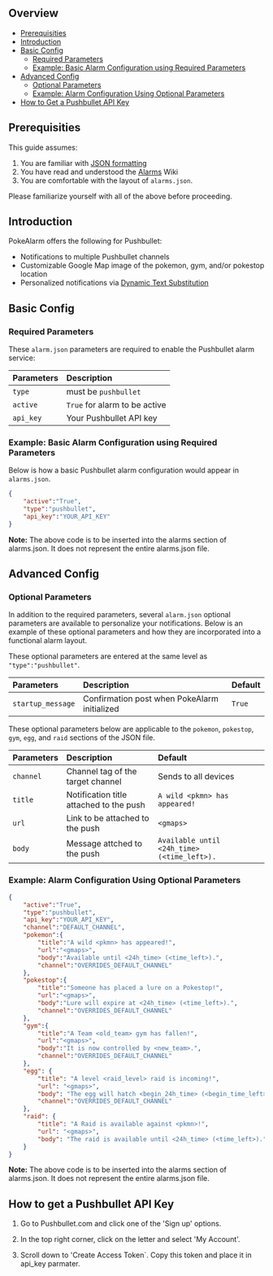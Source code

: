 ## Overview
* [Prerequisities](#prerequisities)
* [Introduction](#introduction)
* [Basic Config](#basic-config)
  * [Required Parameters](#required-parameters)
  * [Example: Basic Alarm Configuration using Required Parameters](#example-basic-alarm-configuration-using-required-parameters)
* [Advanced Config](#advanced-config)
  * [Optional Parameters](#optional-parameters)
  * [Example: Alarm Configuration Using Optional Parameters](#example-alarm-configuration-using-optional-parameters)
* [How to Get a Pushbullet API Key](#how-to-get-a-pushbullet-api-key)


## Prerequisities
This guide assumes: 

1. You are familiar with [JSON formatting](http://www.w3schools.com/json/default.asp)
2. You have read and understood the [Alarms](https://github.com/kvangent/PokeAlarm/wiki/Alarms) Wiki
3. You are comfortable with the layout of `alarms.json`.

Please familiarize yourself with all of the above before proceeding.

## Introduction

PokeAlarm offers the following for Pushbullet:

* Notifications to multiple Pushbullet channels
* Customizable Google Map image of the pokemon, gym, and/or pokestop location
* Personalized notifications via [Dynamic Text Substitution](Dynamic-Text-Substitution)

## Basic Config

### Required Parameters
These `alarm.json` parameters are required to enable the Pushbullet alarm service:

| Parameters     | Description                            |
|:-------------- |:---------------------------------------|
|`type`          | must be `pushbullet`                   |
|`active`        |`True` for alarm to be active           |
|`api_key`       | Your Pushbullet API key                |

### Example: Basic Alarm Configuration using Required Parameters
Below is how a basic Pushbullet alarm configuration would appear in `alarms.json`.
```json
{
	"active":"True",
	"type":"pushbullet",
	"api_key":"YOUR_API_KEY"
}
```
**Note:** The above code is to be inserted into the alarms section of alarms.json. It does not represent the entire alarms.json file.

## Advanced Config

### Optional Parameters
In addition to the required parameters, several `alarm.json` optional parameters are available to personalize your notifications.  Below is an example of these optional parameters and how they are incorporated into a functional alarm layout.


These optional parameters are entered at the same level as `"type":"pushbullet"`.

| Parameters         | Description                                                | Default                      |
|:-------------------|:-----------------------------------------------------------|:-----------------------------|
| `startup_message`  | Confirmation post when PokeAlarm initialized               | `True`                       |

These optional parameters below are applicable to the `pokemon`, `pokestop`, `gym`, `egg`, and `raid` sections of the JSON file.

| Parameters     | Description                                       | Default                                       |
|:-------------- |:--------------------------------------------------|:----------------------------------------------|
|`channel`       | Channel tag of the target channel                 | Sends to all devices                          |
|`title`         | Notification title  attached to the push          | `A wild <pkmn> has appeared!`                 |
|`url`           | Link to be attached to the push                   | `<gmaps>`                                     |
|`body`          | Message attched to the push                       | `Available until <24h_time> (<time_left>).`   |                                  

### Example: Alarm Configuration Using Optional Parameters
```json
{
    "active":"True",
    "type":"pushbullet",
    "api_key":"YOUR_API_KEY",
    "channel":"DEFAULT_CHANNEL",
    "pokemon":{
        "title":"A wild <pkmn> has appeared!",
        "url":"<gmaps>",
        "body":"Available until <24h_time> (<time_left>).",
        "channel":"OVERRIDES_DEFAULT_CHANNEL"
    },
    "pokestop":{
        "title":"Someone has placed a lure on a Pokestop!",
        "url":"<gmaps>",
        "body":"Lure will expire at <24h_time> (<time_left>).",
        "channel":"OVERRIDES_DEFAULT_CHANNEL"
    },
    "gym":{
        "title":"A Team <old_team> gym has fallen!",
        "url":"<gmaps>",
        "body":"It is now controlled by <new_team>.",
        "channel":"OVERRIDES_DEFAULT_CHANNEL"
    },
    "egg": {
        "title": "A level <raid_level> raid is incoming!",
        "url": "<gmaps>",
        "body": "The egg will hatch <begin_24h_time> (<begin_time_left>).",
        "channel":"OVERRIDES_DEFAULT_CHANNEL"
    },
    "raid": {
        "title": "A Raid is available against <pkmn>!",
        "url": "<gmaps>",
        "body": "The raid is available until <24h_time> (<time_left>)."
    }
}
```
**Note:** The above code is to be inserted into the alarms section of alarms.json. It does not represent the entire alarms.json file.

## How to get a Pushbullet API Key

1. Go to Pushbullet.com and click one of the 'Sign up' options.

2. In the top right corner, click on the letter and select 'My Account'.

3. Scroll down to 'Create Access Token`. Copy this token and place it in api_key parmater. 
